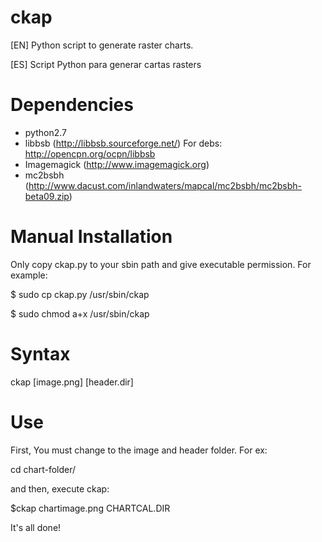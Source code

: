 ckap
====

[EN] Python script to generate raster charts.

[ES] Script Python para generar cartas rasters

Dependencies
============

- python2.7
- libbsb (http://libbsb.sourceforge.net/)
    For debs: http://opencpn.org/ocpn/libbsb
- Imagemagick (http://www.imagemagick.org)
- mc2bsbh (http://www.dacust.com/inlandwaters/mapcal/mc2bsbh/mc2bsbh-beta09.zip)

Manual Installation
===================

Only copy ckap.py to your sbin path and give executable permission. For example:

$ sudo cp ckap.py /usr/sbin/ckap

$ sudo chmod a+x /usr/sbin/ckap

Syntax
======
ckap [image.png] [header.dir]

Use
===

First, You must change to the image and header folder. For ex:

cd chart-folder/

and then, execute ckap:

$ckap chartimage.png CHARTCAL.DIR

It's all done!
